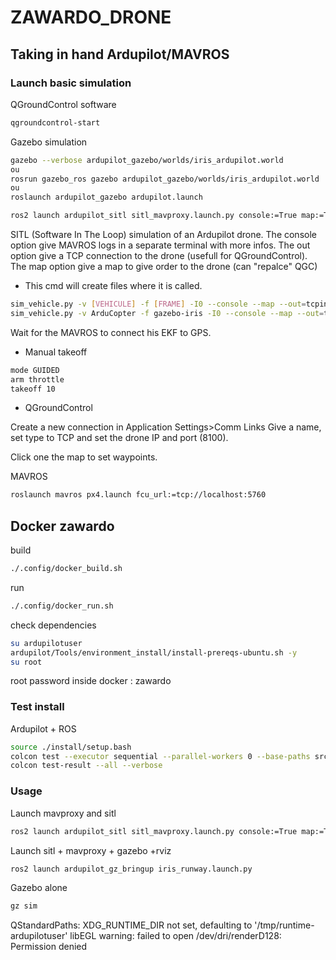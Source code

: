 # ZAWARDO_DRONE

## Taking in hand Ardupilot/MAVROS

### Launch basic simulation

QGroundControl software

```bash
qgroundcontrol-start
```

Gazebo simulation

```bash
gazebo --verbose ardupilot_gazebo/worlds/iris_ardupilot.world
ou
rosrun gazebo_ros gazebo ardupilot_gazebo/worlds/iris_ardupilot.world
ou
roslaunch ardupilot_gazebo ardupilot.launch
```

```bash
ros2 launch ardupilot_sitl sitl_mavproxy.launch.py console:=True map:=True
```

SITL (Software In The Loop) simulation of an Ardupilot drone.
The console option give MAVROS logs in a separate terminal with more infos.
The out option give a TCP connection to the drone (usefull for QGroundControl).
The map option give a map to give order to the drone (can "repalce" QGC)
- This cmd will create files where it is called.
```bash
sim_vehicle.py -v [VEHICULE] -f [FRAME] -I0 --console --map --out=tcpin:[IP]:[PORT]
sim_vehicle.py -v ArduCopter -f gazebo-iris -I0 --console --map --out=tcpin:0.0.0.0:8100
```

Wait for the MAVROS to connect his EKF to GPS.

- Manual takeoff

```bash
mode GUIDED
arm throttle
takeoff 10
```

- QGroundControl

Create a new connection in Application Settings>Comm Links
Give a name, set type to TCP and set the drone IP and port (8100).

Click one the map to set waypoints.

MAVROS 

```bash
roslaunch mavros px4.launch fcu_url:=tcp://localhost:5760
```

## Docker zawardo

build

```bash
./.config/docker_build.sh
```

run

```bash
./.config/docker_run.sh
```

check dependencies

```bash
su ardupilotuser
ardupilot/Tools/environment_install/install-prereqs-ubuntu.sh -y
su root
```

root password inside docker : zawardo

### Test install

Ardupilot + ROS

```bash
source ./install/setup.bash
colcon test --executor sequential --parallel-workers 0 --base-paths src/ardupilot --event-handlers=console_cohesion+
colcon test-result --all --verbose
```


### Usage

Launch mavproxy and sitl
```bash
ros2 launch ardupilot_sitl sitl_mavproxy.launch.py console:=True map:=True
```
Launch sitl + mavproxy + gazebo +rviz
```bash
ros2 launch ardupilot_gz_bringup iris_runway.launch.py
```

Gazebo alone 
```bash
gz sim
```

QStandardPaths: XDG_RUNTIME_DIR not set, defaulting to '/tmp/runtime-ardupilotuser'
libEGL warning: failed to open /dev/dri/renderD128: Permission denied
